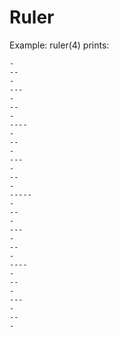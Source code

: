 # Ruler

Example:
ruler(4) prints:
```
-
--
-
---
-
--
-
----
-
--
-
---
-
--
-
-----
-
--
-
---
-
--
-
----
-
--
-
---
-
--
-
```
